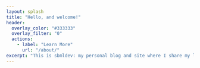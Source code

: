 ```yaml
---
layout: splash
title: "Hello, and welcome!"
header:
  overlay_color: "#333333"
  overlay_filter: "0"
  actions:
    - label: "Learn More"
      url: "/about/"
excerpt: "This is sbmldev: my personal blog and site where I share my learning journey, lecture notes, and projects."
---
```

